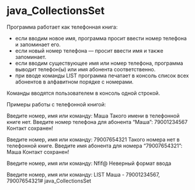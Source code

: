 # java_CollectionsSet
Программа работает как телефонная книга: 
- если вводим новое имя, программа просит ввести номер телефона и запоминает его.
- если новый номер телефона — просит ввести имя и также запоминает.
- если вводим существующее имя или номер телефона, программа выводит телефон(ы) или имя абонента соответственно.
- при вводе команды LIST программа печатает в консоль список всех абонентов в алфавитном порядке с номерами.

Команды вводятся пользователем в консоль одной строкой.
 

Примеры работы с телефонной книгой:

Введите номер, имя или команду:
Маша
Такого имени в телефонной книге нет.
Введите номер телефона для абонента “Маша”:
79001234567
Контакт сохранен!
 
Введите номер, имя или команду:
79007654321
Такого номера нет в телефонной книге.
Введите имя абонента для номера “79007654321”:
Маша
Контакт сохранен!
 
Введите номер, имя или команду:
Nfif@
Неверный формат ввода
 
Введите номер, имя или команду:
LIST
Маша - 79001234567, 79007654321# java_CollectionsSet